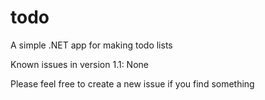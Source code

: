 # todo
A simple .NET app for making todo lists

Known issues in version 1.1:
None

Please feel free to create a new issue if you find something

